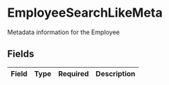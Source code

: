 # EmployeeSearchLikeMeta

Metadata information for the Employee


## Fields

| Field       | Type        | Required    | Description |
| ----------- | ----------- | ----------- | ----------- |